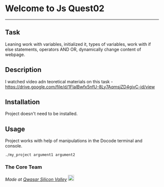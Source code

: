 # Welcome to Js Quest02
***

## Task
Leaning work with variables, initialized it, types of variables, work with if else statements, operators AND OR, dynamically change content of webpage.

## Description
I watched video adn teoretical materials on this task - https://drive.google.com/file/d/1FlalBwfx5nfU-8Ly7AqmsjZD4givC-id/view

## Installation
Project doesn't need to be installed.

## Usage
Project works with help of manipulations in the Docode terminal and console.
```
./my_project argument1 argument2
```

### The Core Team


<span><i>Made at <a href='https://qwasar.io'>Qwasar Silicon Valley</a></i></span>
<span><img alt='Qwasar Silicon Valley Logo' src='https://storage.googleapis.com/qwasar-public/qwasar-logo_50x50.png' width='20px'></span>
